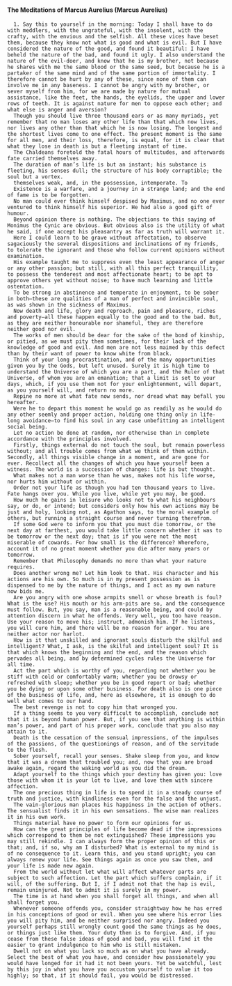 #### The Meditations of Marcus Aurelius (Marcus Aurelius)
      1. Say this to yourself in the morning: Today I shall have to do with meddlers, with the ungrateful, with the insolent, with the crafty, with the envious and the selfish. All these vices have beset them, because they know not what is good and what is evil. But I have considered the nature of the good, and found it beautiful: I have beheld the nature of the bad, and found it ugly. I also understand the nature of the evil-doer, and know that he is my brother, not because he shares with me the same blood or the same seed, but because he is a partaker of the same mind and of the same portion of immortality. I therefore cannot be hurt by any of these, since none of them can involve me in any baseness. I cannot be angry with my brother, or sever myself from him, for we are made by nature for mutual assistance, like the feet, the hands, the eyelids, the upper and lower rows of teeth. It is against nature for men to oppose each other; and what else is anger and aversion?
      Though you should live three thousand ears or as many myriads, yet remember that no man loses any other life than that which now lives, nor lives any other than that which he is now losing. The longest and the shortest lives come to one effect. The present moment is the same for all men, and their loss, therefore, is equal, for it is clear that what they lose in death is but a fleeting instant of time.
      The Chaldeans foretold the fatal hours of multitudes, and afterwards fate carried themselves away.
      The duration of man’s life is but an instant; his substance is fleeting, his senses dull; the structure of his body corruptible; the soul but a vortex.
      themselves weak, and, in the possession, intemperate. To
      Existence is a warfare, and a journey in a strange land; and the end of fame is to be forgotten.
      No man could ever think himself despised by Maximus, and no one ever ventured to think himself his superior. He had also a good gift of humour.
      Beyond opinion there is nothing. The objections to this saying of Monimus the Cynic are obvious. But obvious also is the utility of what he said, if one accept his pleasantry as far as truth will warrant it.
      Here I could learn to be grave without affectation, to observe sagaciously the several dispositions and inclinations of my friends, to tolerate the ignorant and those who follow current opinions without examination.
      His example taught me to suppress even the least appearance of anger or any other passion; but still, with all this perfect tranquillity, to possess the tenderest and most affectionate heart; to be apt to approve others yet without noise; to have much learning and little ostentation.
      To be strong in abstinence and temperate in enjoyment, to be sober in both—these are qualities of a man of perfect and invincible soul, as was shown in the sickness of Maximus.
      Now death and life, glory and reproach, pain and pleasure, riches and poverty—all these happen equally to the good and to the bad. But, as they are neither honourable nor shameful, they are therefore neither good nor evil.
      The works of men should be dear for the sake of the bond of kinship, or pitied, as we must pity them sometimes, for their lack of the knowledge of good and evil. And men are not less maimed by this defect than by their want of power to know white from black.
      Think of your long procrastination, and of the many opportunities given you by the Gods, but left unused. Surely it is high time to understand the Universe of which you are a part, and the Ruler of that Universe, of whom you are an emanation; that a limit is set to your days, which, if you use them not for your enlightenment, will depart, as you yourself will, and return no more.
      Repine no more at what fate now sends, nor dread what may befall you hereafter.
      Were he to depart this moment he would go as readily as he would do any other seemly and proper action, holding one thing only in life-long avoidance—to find his soul in any case unbefitting an intelligent social being.
      Let no action be done at random, nor otherwise than in complete accordance with the principles involved.
      Firstly, things external do not touch the soul, but remain powerless without; and all trouble comes from what we think of them within. Secondly, all things visible change in a moment, and are gone for ever. Recollect all the changes of which you have yourself been a witness. The world is a succession of changes: life is but thought.
      What makes not a man worse than he was, makes not his life worse, nor hurts him without or within.
      Order not your life as though you had ten thousand years to live. Fate hangs over you. While you live, while yet you may, be good.
      How much he gains in leisure who looks not to what his neighbours say, or do, or intend; but considers only how his own actions may be just and holy, looking not, as Agathon says, to the moral example of others, but running a straight course and never turning therefrom.
      If some God were to inform you that you must die tomorrow, or the next day at farthest, you would take little concern whether it was to be tomorrow or the next day; that is if you were not the most miserable of cowards. For how small is the difference? Wherefore, account it of no great moment whether you die after many years or tomorrow.
      Remember that Philosophy demands no more than what your nature requires.
      Does another wrong me? Let him look to that. His character and his actions are his own. So much is in my present possession as is dispensed to me by the nature of things, and I act as my own nature now bids me.
      Are you angry with one whose armpits smell or whose breath is foul? What is the use? His mouth or his arm-pits are so, and the consequence must follow. But, you say, man is a reasonable being, and could by attention discern in what he offends. Very well, you too have reason. Use your reason to move his; instruct, admonish him. If he listens, you will cure him, and there will be no reason for anger. You are neither actor nor harlot.
      How is it that unskilled and ignorant souls disturb the skilful and intelligent? What, I ask, is the skilful and intelligent soul? It is that which knows the beginning and the end, and the reason which pervades all being, and by determined cycles rules the Universe for all time.
      Act the part which is worthy of you, regarding not whether you be stiff with cold or comfortably warm; whether you be drowsy or refreshed with sleep; whether you be in good report or bad; whether you be dying or upon some other business. For death also is one piece of the business of life, and, here as elsewhere, it is enough to do well what comes to our hand.
      The best revenge is not to copy him that wronged you.
      If a thing seems to you very difficult to accomplish, conclude not that it is beyond human power. But, if you see that anything is within man’s power, and part of his proper work, conclude that you also may attain to it.
      Death is the cessation of the sensual impressions, of the impulses of the passions, of the questionings of reason, and of the servitude to the flesh.
      Sober yourself, recall your senses. Shake sleep from you, and know that it was a dream that troubled you; and, now that you are broad awake again, regard the waking world as you did the dream.
      Adapt yourself to the things which your destiny has given you: love those with whom it is your lot to live, and love them with sincere affection.
      The one precious thing in life is to spend it in a steady course of truth and justice, with kindliness even for the false and the unjust.
      The vain-glorious man places his happiness in the action of others. The sensualist finds it in his own sensations. The wise man realizes it in his own work.
      Things material have no power to form our opinions for us.
      How can the great principles of life become dead if the impressions which correspond to them be not extinguished? These impressions you may still rekindle. I can always form the proper opinion of this or that; and, if so, why am I disturbed? What is external to my mind is of no consequence to it. Learn this, and you stand upright; you can always renew your life. See things again as once you saw them, and your life is made new again.
      From the world without let what will affect whatever parts are subject to such affection. Let the part which suffers complain, if it will, of the suffering. But I, if I admit not that the hap is evil, remain uninjured. Not to admit it is surely in my power.
      The time is at hand when you shall forget all things, and when all shall forget you.
      Whenever someone offends you, consider straightway how he has erred in his conceptions of good or evil. When you see where his error lies you will pity him, and be neither surprised nor angry. Indeed you yourself perhaps still wrongly count good the same things as he does, or things just like them. Your duty then is to forgive. And, if you cease from these false ideas of good and bad, you will find it the easier to grant indulgence to him who is still mistaken.
      Dwell not on what you lack so much as on what you have already. Select the best of what you have, and consider how passionately you would have longed for it had it not been yours. Yet be watchful, lest by this joy in what you have you accustom yourself to value it too highly; so that, if it should fail, you would be distressed.

